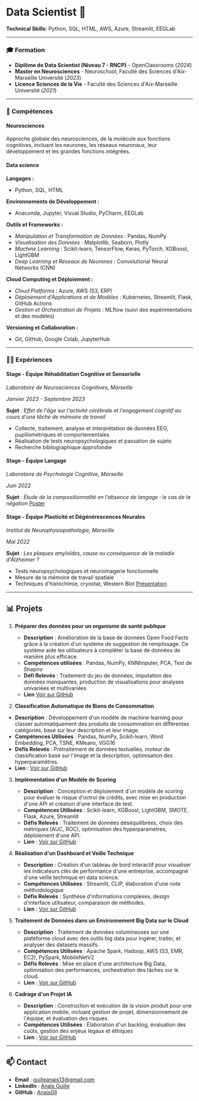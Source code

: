 # Data Scientist 🧠 

**Technical Skills**: Python, SQL, HTML, AWS, Azure, Streamlit, EEGLab

---

### 🎓 Formation

- **Diplôme de Data Scientist (Niveau 7 - RNCP)** - OpenClassrooms (*2024*)
- **Master en Neurosciences** - Neuroschool, Faculté des Sciences d'Aix-Marseille Université (*2023*)
- **Licence Sciences de la Vie** - Faculté des Sciences d'Aix-Marseille Université (*2021*)

---

### 🔧 Compétences

#### Neurosciences 
Approche globale des neurosciences, de la molécule aux fonctions cognitives, incluant les neurones, les réseaux neuronaux, leur développement et les grandes fonctions intégrées.

#### Data science

**Langages :**
- Python, SQL, HTML

**Environnements de Développement :**
- Anaconda, Jupyter, Visual Studio, PyCharm, EEGLab

**Outils et Frameworks :**
- *Manipulation et Transformation de Données* : Pandas, NumPy
- *Visualisation des Données* : Matplotlib, Seaborn, Plotly
- *Machine Learning* : Scikit-learn, TensorFlow, Keras, PyTorch, XGBoost, LightGBM
- *Deep Learning et Réseaux de Neurones* : Convolutional Neural Networks (CNN)

**Cloud Computing et Déploiement :**
- *Cloud Platforms* : Azure, AWS (S3, ERP)
- *Déploiement d'Applications et de Modèles* : Kubernetes, Streamlit, Flask, GitHub Actions
- *Gestion et Orchestration de Projets* : MLflow (suivi des expérimentations et des modèles)

**Versioning et Collaboration :**
- Git, GitHub, Google Colab, JupyterHub

---

### 👩‍🔬 Expériences

#### Stage - Équipe Réhabilitation Cognitive et Sensorielle

*Laboratoire de Neurosciences Cognitives, Marseille*

*Janvier 2023 - Septembre 2023*  

   **Sujet** : *Effet de l'âge sur l'activité cérébrale et l'engagement cognitif au cours d'une tâche de mémoire de travail*
   - Collecte, traitement, analyse et interprétation de données EEG, pupillométriques et comportementales
   - Réalisation de tests neuropsychologiques et passation de sujets
   - Recherche bibliographique approfondie

#### Stage - Équipe Langage

*Laboratoire de Psychologie Cognitive, Marseille*

*Juin 2022* 

   **Sujet** : *Étude de la compositionnalité en l'absence de langage : le cas de la négation*
   [Poster](https://drive.google.com/file/d/1FMpTJuRK7wqR1PqjkKuOmTZBNtACIrsP/view?usp=drive_link)

#### Stage - Équipe Plasticité et Dégénérescences Neurales

*Institut de Neurophysiopathologie, Marseille*

*Mai 2022*  

   **Sujet** : *Les plaques amyloïdes, cause ou conséquence de la maladie d'Alzheimer ?*
   - Tests neuropsychologiques et neuroimagerie fonctionnelle
   - Mesure de la mémoire de travail spatiale
   - Techniques d'histochimie, cryostat, Western Blot
   [Présentation](https://drive.google.com/file/d/1oVlgCF840UykN-x9ivL7eyLWkFKMxpTt/view?usp=drive_link)

---

## 📊 Projets

1. **Préparer des données pour un organisme de santé publique**
   - **Description** : Amélioration de la base de données Open Food Facts grâce à la création d'un système de suggestion de remplissage. Ce système aide les utilisateurs à compléter la base de données de manière plus efficace.
   - **Compétences utilisées** : Pandas, NumPy, KNNImputer, PCA, Test de Shapiro
   - **Défi Relevés** : Traitement du jeu de données, imputation des données manquantes, production de visualisations pour analyses univariées et multivariées
   - **Lien** [Voir sur GitHub](https://github.com/AnaisGll/OC-P3-Preparer-des-donnees-pour-un-organisme-de-sante-publique)

 2. **Classification Automatique de Biens de Consommation**
   - **Description** : Développement d'un modèle de machine learning pour classer automatiquement des produits de consommation en différentes catégories, basé sur leur description et leur image.
   - **Compétences Utilisées** : Pandas, NumPy, Scikit-learn, Word Embedding, PCA, TSNE, KMeans, VGG16
   - **Défis Relevés** : Prétraitement de données textuelles, moteur de classification basé sur l'image et la description, optimisation des hyperparamètres.
   - **Lien** : [Voir sur GitHub](https://github.com/AnaisGll/OC-P6-Classifier-automatiquement-des-biens-de-consommation)

3. **Implémentation d'un Modèle de Scoring**
   - **Description** : Conception et déploiement d'un modèle de scoring pour évaluer le risque d'octroi de crédits, avec mise en production d'une API et création d'une interface de test.
   - **Compétences Utilisées** : Scikit-learn, XGBoost, LightGBM, SMOTE, Flask, Azure, Streamlit
   - **Défis Relevés** : Traitement de données déséquilibrées, choix des métriques (AUC, ROC), optimisation des hyperparamètres, déploiement d'une API.
   - **Lien** : [Voir sur GitHub](https://github.com/AnaisGll/OC-P7-Implementer_un_modele_de_scoring)

4. **Réalisation d'un Dashboard et Veille Technique**
   - **Description** : Création d'un tableau de bord interactif pour visualiser les indicateurs clés de performance d'une entreprise, accompagné d'une veille technique en data science.
   - **Compétences Utilisées** : Streamlit, CLIP, élaboration d'une note méthodologique
   - **Défis Relevés** : Synthèse d'informations complexes, design d'interface utilisateur, comparaison de méthodes.
   - **Lien** : [Voir sur GitHub](https://github.com/AnaisGll/OC-P8-Realisez-un-dashboard-et-assurer-une-veille-technique)

5. **Traitement de Données dans un Environnement Big Data sur le Cloud**
   - **Description** : Traitement de données volumineuses sur une plateforme cloud avec des outils big data pour ingérer, traiter, et analyser des datasets massifs.
   - **Compétences Utilisées** : Apache Spark, Hadoop, AWS (S3, EMR, EC2), PySpark, MobileNetV2
   - **Défis Relevés** : Mise en place d'une architecture Big Data, optimisation des performances, orchestration des tâches sur le cloud.
   - **Lien** : [Voir sur GitHub](https://github.com/AnaisGll/OC-P9-Realisez-un-traitement-dans-un-environnement-big-data-sur-le-cloud)

6. **Cadrage d'un Projet IA**
   - **Description** : Construction et exécution de la vision produit pour une application mobile, incluant gestion de projet, dimensionnement de l'équipe, et évaluation des risques.
   - **Compétences Utilisées** : Élaboration d'un backlog, évaluation des coûts, gestion des enjeux légaux et éthiques
   - **Lien** : [Voir sur GitHub](https://github.com/AnaisGll/OC-P10-Realisez-le-cadrage-dun-projet-IA)

---

## 📫 Contact

- **Email** : [guilleanais13@gmail.com](mailto:guilleanais13@gmail.com)
- **LinkedIn** : [Anaïs Guille](https://www.linkedin.com/in/ana%C3%AFs-guille-29a433220/)
- **GitHub** : [AnaisGll](https://github.com/AnaisGll)
